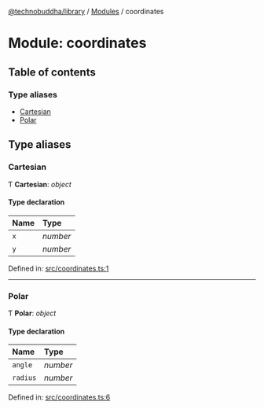 [@technobuddha/library](../../README.md) / [Modules](../Modules.md) / coordinates

# Module: coordinates

## Table of contents

### Type aliases

- [Cartesian](coordinates.md#cartesian)
- [Polar](coordinates.md#polar)

## Type aliases

### Cartesian

Ƭ **Cartesian**: *object*

#### Type declaration

| Name | Type |
| :------ | :------ |
| `x` | *number* |
| `y` | *number* |

Defined in: [src/coordinates.ts:1](https://github.com/technobuddha/hill.software/blob/65b5e5d/packages/library/src/coordinates.ts#L1)

___

### Polar

Ƭ **Polar**: *object*

#### Type declaration

| Name | Type |
| :------ | :------ |
| `angle` | *number* |
| `radius` | *number* |

Defined in: [src/coordinates.ts:6](https://github.com/technobuddha/hill.software/blob/65b5e5d/packages/library/src/coordinates.ts#L6)
